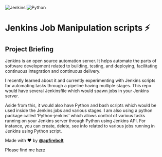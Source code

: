 ![Jenkins](https://img.shields.io/badge/jenkins-%232C5263.svg?style=for-the-badge&logo=jenkins&logoColor=white)
![Python](https://img.shields.io/badge/python-3670A0?style=for-the-badge&logo=python&logoColor=ffdd54)

# Jenkins Job Manipulation scripts ⚡️

## Project Briefing

Jenkins is an open source automation server. It helps automate the parts of software development related to building, testing, and deploying, facilitating continuous integration and continuous delivery.

I recently learned about it and currently experimenting with Jenkins scripts for automating tasks through a pipeline having multiple stages. This repo would have several Jenkinsfile which would spawn jobs in your Jenkins server.

Aside from this, it would also have Python and bash scripts which would be used inside the Jenkins jobs and various stages.
I am also using a python package called 'Python-jenkins' which allows control of various tasks running on your Jenkins server through Python using Jenkins API. For instance, you can create, delete, see info related to various jobs running in Jenkins using Python script.

Made with ❤️ by **[@apfirebolt](https://github.com/Apfirebolt/)**

Please find me [here](https://apgiiit.com/)


